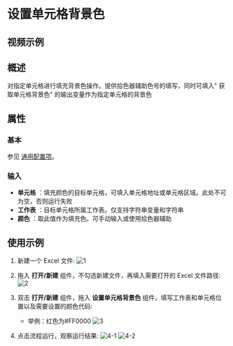 # 设置单元格背景色

## 视频示例

## 概述

对指定单元格进行填充背景色操作。提供拾色器辅助色号的填写，同时可填入&quot; 获取单元格背景色&quot; 的输出变量作为指定单元格的背景色

## 属性

### 基本

参见 [通用配置项](../Appendix/CommonConfigurationItems.md)。

### 输入

- **单元格** ：填充颜色的目标单元格，可填入单元格地址或单元格区域。此处不可为空，否则运行失败
- **工作表** ：目标单元格所属工作表。仅支持字符串变量和字符串
- **颜色** ：取此值作为填充色。可手动输入或使用拾色器辅助

## 使用示例

1. 新建一个 Excel 文件:
    ![1](https://docimages.blob.core.chinacloudapi.cn/images/Activities/wps20.png)

2. 拖入 **打开/新建** 组件，不勾选新建文件，再填入需要打开的 Excel 文件路径:
    ![2](https://docimages.blob.core.chinacloudapi.cn/images/Activities/wps5.png)

3. 双击 **打开/新建** 组件，拖入 **设置单元格背景色** 组件，填写工作表和单元格位置以及需要设置的颜色代码:
    - 举例：红色为#FF0000
    ![3](https://docimages.blob.core.chinacloudapi.cn/images/Activities/wps21.png)

4. 点击流程运行，观察运行结果:
    ![4-1](https://docimages.blob.core.chinacloudapi.cn/images/Activities/wps22.png)
    ![4-2](https://docimages.blob.core.chinacloudapi.cn/images/Activities/wps23.png)
